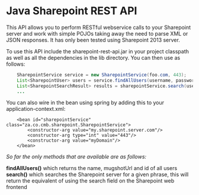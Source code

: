 Java Sharepoint REST API
========================

This API allows you to perform RESTful webservice calls to your Sharepoint server and work with simple POJOs taking away
the need to parse XML or JSON responses. It has only been tested using Sharepoint 2013 server.

To use this API include the sharepoint-rest-api.jar in your project classpath as well as all the dependencies in the
lib directory. You can then use as follows:
```java
    SharepointService service = new SharepointService(foo.com, 443);
    List<SharepointUser> users = service.findAllUsers(username, password);
    List<SharepointSearchResult> results = sharepointService.search(username, password, "searchPhrase")
    ...
```

You can also wire in the bean using spring by adding this to your application-context.xml:
```
    <bean id="sharepointService" class="za.co.cmb.sharepoint.SharepointService">
        <constructor-arg value="my.sharepoint.server.com"/>
        <constructor-arg type="int" value="443"/>
        <constructor-arg value="myDomain"/>
    </bean>
```


*So far the only methods that are available are as follows:*

**findAllUsers()** which returns the name, mugshotUrl and id of all users<br/>
**search()** which searches the Sharepoint server for a given phrase, this will return the equivalent of using the search field on the Sharepoint web frontend